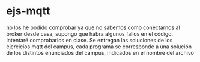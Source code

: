 # ejs-mqtt
no los he podido comprobar ya que no sabemos como conectarnos al broker desde casa, supongo que habra algunos fallos en el código. Intentaré comprobarlos en clase.
Se entregan las soluciones de los ejercicios mqtt del campus, cada programa se corresponde a una solución de los distintos enunciados del campus, indicados en el nombre del archivo
